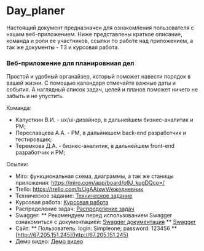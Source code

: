 # Day_planer
Настоящий документ предназначен для ознакомления пользователя с нашим веб-приложением. Ниже представлены краткое описание, команда и роли ее участников, ссылки по работе над приложением, а так же документы - ТЗ и курсовая работа.

### Веб-приложение для планировниая дел
Простой и удобный органайзер, который поможет навести порядок в вашей жизни. С помощью календаря отмечайте важные даты и события. А наглядный список задач, целей и планов поможет ничего не забыть и не упустить. 

Команда:
* Капусткин В.И. - ux/ui-дизайнер, в дальнейшем бизнес-аналитик и PM;
* Переславцева А.А. - PM, в дальйнешем back-end разработчик и тестировщик;
* Теремкова Д.А. - бизнес-аналитик, в дальнейшем front-end разработчик и PM;

Ссылки:
* Miro: функциональная схема, диаграммы, а так же станицы приложения: https://miro.com/app/board/o9J_kugDQco=/ 
* Trello: https://trello.com/b/JgAAixwV/ежедневник
* Техническое задание: [Техническое задание](https://github.com/NastyaP1/Day_planer/blob/master/documentation/Техническое%20задание.pdf)
* Курсовая работа:  [Курсовая работа](https://github.com/NastyaP1/Day_planer/blob/master/documentation/Курсовая.pdf)
* Распределение задач:  [Распределение задач](https://github.com/NastyaP1/Day_planer/blob/master/documentation/Распределение%20задач.pdf)
* Swagger: 
** Рекомендуем перед использованием Swagger ознакомиться с документацией: [Swagger документация](https://github.com/NastyaP1/Day_planer/blob/master/documentation/Swagger.pdf)
** [Swagger](https://app.swaggerhub.com/apis-docs/NastyaP1/Simpleone/1.1)
* Сайт: 
** Пользователь: login: Simpleone; password: 123456
** [http://67.205.151.245](http://67.205.151.245)
* Демо видео: [Демо видео](https://drive.google.com/file/d/1psKcSClh4PNhAvEw8PaZXCkY-MNdWHtr/view?usp=sharing)

